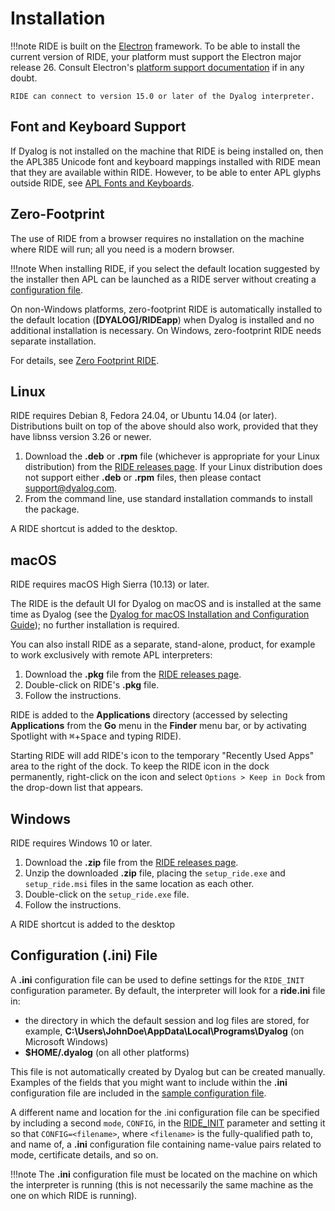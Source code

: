 # Installation


!!!note
    RIDE is built on the [Electron](https://www.electronjs.org/) framework. To be able to install the current version of RIDE, your platform must support the Electron major release 26. Consult Electron's [platform support documentation](https://github.com/electron/electron/tree/26-x-y?tab=readme-ov-file#platform-support) if in any doubt.

    RIDE can connect to version 15.0 or later of the Dyalog interpreter.

## Font and Keyboard Support

If Dyalog is not installed on the machine that RIDE is being installed on, then the APL385 Unicode font and keyboard mappings installed with RIDE mean that they are available within RIDE. However, to be able to enter APL glyphs outside RIDE, see [APL Fonts and Keyboards](https://www.dyalog.com/apl-font-keyboard.htm).

## Zero-Footprint

The use of RIDE from a browser requires no installation on the machine where RIDE will run; all you need is a  modern browser.

!!!note
    When installing RIDE, if you select the default location suggested by the installer then APL can be launched as a RIDE server without creating a [configuration file](sample_configuration_file.md).

On non-Windows platforms, zero-footprint RIDE is automatically installed to the default location (**[DYALOG]/RIDEapp**) when Dyalog is installed and no additional installation is necessary. On Windows, zero-footprint RIDE needs separate installation.

For details, see [Zero Footprint RIDE](starting_a_dyalog_session.md/#zero-footprint-mode).

## Linux

RIDE requires Debian 8, Fedora 24.04, or Ubuntu 14.04 (or later). Distributions built on top of the above should also work, provided that they have libnss version 3.26 or newer.

1. Download the **.deb** or **.rpm** file (whichever is appropriate for your Linux distribution) from the [RIDE releases page](https://github.com/Dyalog/ride/releases). If your Linux distribution does not support either **.deb** or **.rpm** files, then please contact support@dyalog.com.
2. From the command line, use standard installation commands to install the package.

A RIDE shortcut is added to the desktop.

## macOS

RIDE requires macOS High Sierra (10.13) or later.

The RIDE is the default UI for Dyalog on macOS and is installed at the same time as Dyalog (see the [Dyalog for macOS Installation and Configuration Guide](https://docs.dyalog.com/latest/Dyalog%20for%20macOS%20Installation%20and%20Configuration%20Guide.pdf)); no further installation is required.

You can also install RIDE as a separate, stand-alone, product, for example to work exclusively with remote APL interpreters:

1. Download the **.pkg** file from the [RIDE releases page](https://github.com/Dyalog/ride/releases).
2. Double-click on RIDE's **.pkg** file.
3. Follow the instructions.

RIDE is added to the **Applications** directory (accessed by selecting **Applications** from the **Go** menu in the **Finder** menu bar, or by activating Spotlight with <kbd>⌘</kbd>+<kbd>Space</kbd> and typing RIDE).

Starting RIDE will add RIDE's icon to the temporary "Recently Used Apps" area to the right of the dock. To keep the RIDE icon in the dock permanently, right-click on the icon and select `Options > Keep in Dock` from the drop-down list that appears.

## Windows

RIDE requires Windows 10 or later.

1. Download the **.zip** file from the [RIDE releases page](https://github.com/Dyalog/ride/releases).
2. Unzip the downloaded **.zip** file, placing the `setup_ride.exe` and `setup_ride.msi` files in the same location as each other.
3. Double-click on the `setup_ride.exe` file.
4. Follow the instructions.

A RIDE shortcut is added to the desktop

## Configuration (.ini) File

A **.ini** configuration file can be used to define settings for the `RIDE_INIT` configuration parameter. By default, the interpreter will look for a **ride.ini** file in:

-  the directory in which the default session and log files are stored, for example, **C:\Users\JohnDoe\AppData\Local\Programs\Dyalog** (on Microsoft Windows)
- **$HOME/.dyalog** (on all other platforms)

This file is not automatically created by Dyalog but can be created manually. Examples of the fields that you might want to include within the **.ini** configuration file are included in the [sample configuration file](sample_configuration_file.md).

A different name and location for the .ini configuration file can be specified by including a second `mode`, `CONFIG`, in the [RIDE_INIT](ridespecific_language_features.md/#ride_init) parameter and setting it so that `CONFIG=<filename>`, where `<filename>` is the fully-qualified path to, and name of, a **.ini** configuration file containing name-value pairs related to mode, certificate details, and so on.

!!!note
    The **.ini** configuration file must be located on the machine on which the interpreter is running (this is not necessarily the same machine as the one on which RIDE is running).
